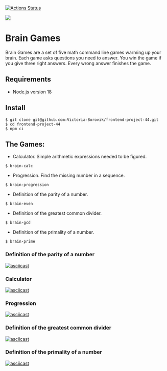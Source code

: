[![Actions Status](https://github.com/Victoria-Borovik/frontend-project-44/workflows/hexlet-check/badge.svg)](https://github.com/Victoria-Borovik/frontend-project-44/actions)

<a href="https://codeclimate.com/github/Victoria-Borovik/frontend-project-44/maintainability"><img src="https://api.codeclimate.com/v1/badges/56ffdd3cdc20a05b1762/maintainability" /></a>

# Brain Games #

Brain Games are a set of five math command line games warming up your brain.
Each game asks questions you need to answer. You win the game if you give three right answers. Every wrong answer finishes the game.

## Requirements ##
- Node.js version 18

## Install ##
```
$ git clone git@github.com:Victoria-Borovik/frontend-project-44.git
$ cd frontend-project-44
$ npm ci
``` 

## The Games: ##
* Calculator. Simple arithmetic expressions needed to be figured.
```
$ brain-calc
```
* Progression. Find the missing number in a sequence. 
```
$ brain-progression
```
* Definition of the parity of a number.
```
$ brain-even
```
* Definition of the greatest common divider.
```
$ brain-gcd
```
* Definition of the primality of a number.
```
$ brain-prime
```

### Definition of the parity of a number ###
[![asciicast](https://asciinema.org/a/OroyMRLS9ESslEiVDyAmmJrYz.svg)](https://asciinema.org/a/OroyMRLS9ESslEiVDyAmmJrYz)

### Calculator ###
[![asciicast](https://asciinema.org/a/2Kc3QFPnTHI27N3tZYKc3dczk.svg)](https://asciinema.org/a/2Kc3QFPnTHI27N3tZYKc3dczk)

### Progression ###
[![asciicast](https://asciinema.org/a/tFCOM4wT4pePUs6QxOa9H3nX8.svg)](https://asciinema.org/a/tFCOM4wT4pePUs6QxOa9H3nX8)

### Definition of the greatest common divider ###
[![asciicast](https://asciinema.org/a/IYd8w1RAa3PlwW1dsRerIgnA7.svg)](https://asciinema.org/a/IYd8w1RAa3PlwW1dsRerIgnA7)

### Definition of the primality of a number ###
[![asciicast](https://asciinema.org/a/I0Tx0vjfoNwmh4iHNCcxGtVXn.svg)](https://asciinema.org/a/I0Tx0vjfoNwmh4iHNCcxGtVXn)

